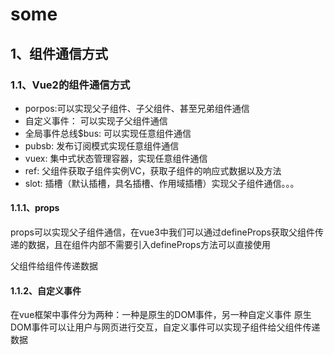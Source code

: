 # some

## 1、组件通信方式

### 1.1、Vue2的组件通信方式

- porpos:可以实现父子组件、子父组件、甚至兄弟组件通信
- 自定义事件： 可以实现子父组件通信
- 全局事件总线$bus: 可以实现任意组件通信
- pubsb: 发布订阅模式实现任意组件通信
- vuex: 集中式状态管理容器，实现任意组件通信
- ref: 父组件获取子组件实例VC，获取子组件的响应式数据以及方法
- slot: 插槽（默认插槽，具名插槽、作用域插槽）实现父子组件通信。。。

#### 1.1.1、props

props可以实现父子组件通信，在vue3中我们可以通过defineProps获取父组件传递的数据，且在组件内部不需要引入defineProps方法可以直接使用

父组件给组件传递数据

#### 1.1.2、自定义事件

在vue框架中事件分为两种：一种是原生的DOM事件，另一种自定义事件
原生DOM事件可以让用户与网页进行交互，自定义事件可以实现子组件给父组件传递数据

